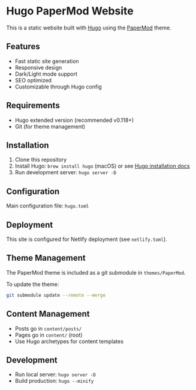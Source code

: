 # Hugo PaperMod Website

This is a static website built with [Hugo](https://gohugo.io/) using the [PaperMod](https://github.com/adityatelange/hugo-PaperMod) theme.

## Features
- Fast static site generation
- Responsive design
- Dark/Light mode support
- SEO optimized
- Customizable through Hugo config

## Requirements
- Hugo extended version (recommended v0.118+)
- Git (for theme management)

## Installation
1. Clone this repository
2. Install Hugo: `brew install hugo` (macOS) or see [Hugo installation docs](https://gohugo.io/installation/)
3. Run development server: `hugo server -D`

## Configuration
Main configuration file: `hugo.toml`

## Deployment
This site is configured for Netlify deployment (see `netlify.toml`).

## Theme Management
The PaperMod theme is included as a git submodule in `themes/PaperMod`.

To update the theme:
```bash
git submodule update --remote --merge
```

## Content Management
- Posts go in `content/posts/`
- Pages go in `content/` (root)
- Use Hugo archetypes for content templates

## Development
- Run local server: `hugo server -D`
- Build production: `hugo --minify`
